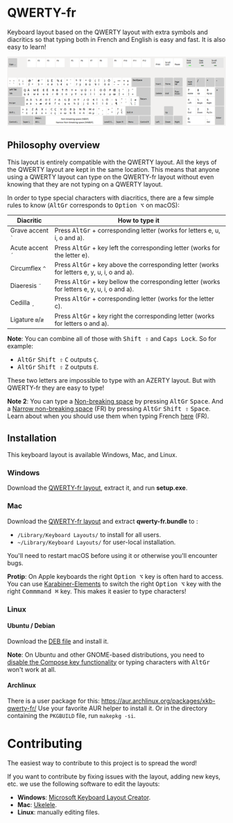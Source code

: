 # QWERTY-fr

Keyboard layout based on the QWERTY layout with extra symbols and diacritics so that typing both in French and English is easy and fast. It is also easy to learn!

![Keyboard layout screenshot](qwerty-fr-keymap.png)

## Philosophy overview

This layout is entirely compatible with the QWERTY layout. All the keys of the QWERTY layout are kept in the same location. This means that anyone using a QWERTY layout can type on the QWERTY-fr layout without even knowing that they are not typing on a QWERTY layout.

In order to type special characters with diacritics, there are a few simple rules to know (<kbd>AltGr</kbd> corresponds to <kbd>Option ⌥</kbd> on macOS):

| Diacritic                              | How to type it                                                                                        |
|----------------------------------------|-------------------------------------------------------------------------------------------------------|
| Grave accent <code>`</code>            | Press <kbd>AltGr</kbd> + corresponding letter (works for letters e, u, i, o and a).                   |
| Acute accent <code>´</code>            | Press <kbd>AltGr</kbd> + key left the corresponding letter (works for the letter e).                  |
| Circumflex <code>^</code>              | Press <kbd>AltGr</kbd> + key above the corresponding letter (works for letters e, y, u, i, o and a).  |
| Diaeresis <code>¨</code>               | Press <kbd>AltGr</kbd> + key bellow the corresponding letter (works for letters e, y, u, i, o and a). |
| Cedilla <code>¸</code>                 | Press <kbd>AltGr</kbd> + corresponding letter (works for the letter c).                               |
| Ligature <code>œ</code>/<code>æ</code> | Press <kbd>AltGr</kbd> + key right the corresponding letter (works for letters o and a).              |


**Note**: You can combine all of those with <kbd>Shift ⇧</kbd> and <kbd>Caps Lock</kbd>. So for example:
- <kbd>AltGr</kbd> <kbd>Shift ⇧</kbd> <kbd>C</kbd> outputs `Ç`.
- <kbd>AltGr</kbd> <kbd>Shift ⇧</kbd> <kbd>Z</kbd> outputs `É`.

These two letters are impossible to type with an AZERTY layout. But with QWERTY-fr they are easy to type!


**Note 2**: You can type a [Non-breaking space](https://en.wikipedia.org/wiki/Non-breaking_space) by pressing <kbd>AltGr</kbd> <kbd>Space</kbd>. And a [Narrow non-breaking space](https://fr.wikipedia.org/wiki/Espace_fine_ins%C3%A9cable) (FR) by pressing <kbd>AltGr</kbd> <kbd>Shift ⇧</kbd> <kbd>Space</kbd>. Learn about when you should use them when typing French [here](https://typographisme.net/post/Les-espaces-typographiques-et-le-web) (FR).

## Installation

This keyboard layout is available Windows, Mac, and Linux.

### Windows

Download the [QWERTY-fr layout](http://marin.jb.free.fr/qwerty-fr/win-qwerty-fr.zip), extract it, and run **setup.exe**.

### Mac

Download the [QWERTY-fr layout](http://marin.jb.free.fr/qwerty-fr/qwerty-fr_mac.tgz) and extract **qwerty-fr.bundle** to :
- `/Library/Keyboard Layouts/` to install for all users.
- `~/Library/Keyboard Layouts/` for user-local installation.

You'll need to restart macOS before using it or otherwise you'll encounter bugs.

**Protip**: On Apple keyboards the right <kbd>Option ⌥</kbd> key is often hard to access. You can use [Karabiner-Elements](https://pqrs.org/osx/karabiner/) to switch the right <kbd>Option ⌥</kbd> key with the right <kbd>Commmand ⌘</kbd> key. This makes it easier to type characters!

### Linux

#### Ubuntu / Debian

Download the [DEB file](http://marin.jb.free.fr/qwerty-fr/xkb-qwerty-fr_0.5_all.deb) and install it.

**Note**: On Ubuntu and other GNOME-based distributions, you need to [disable the Compose key functionality](https://askubuntu.com/a/1028964) or typing characters with <kbd>AltGr</kbd> won't work at all.

#### Archlinux

There is a user package for this: https://aur.archlinux.org/packages/xkb-qwerty-fr/
Use your favorite AUR helper to install it. Or in the directory containing the `PKGBUILD` file, run `makepkg -si`.

# Contributing

The easiest way to contribute to this project is to spread the word!

If you want to contribute by fixing issues with the layout, adding new keys, etc. we use the following software to edit the layouts:
- **Windows**: [Microsoft Keyboard Layout Creator](https://www.microsoft.com/en-us/download/details.aspx?id=22339).
- **Mac**: [Ukelele](https://software.sil.org/ukelele/).
- **Linux**: manually editing files.